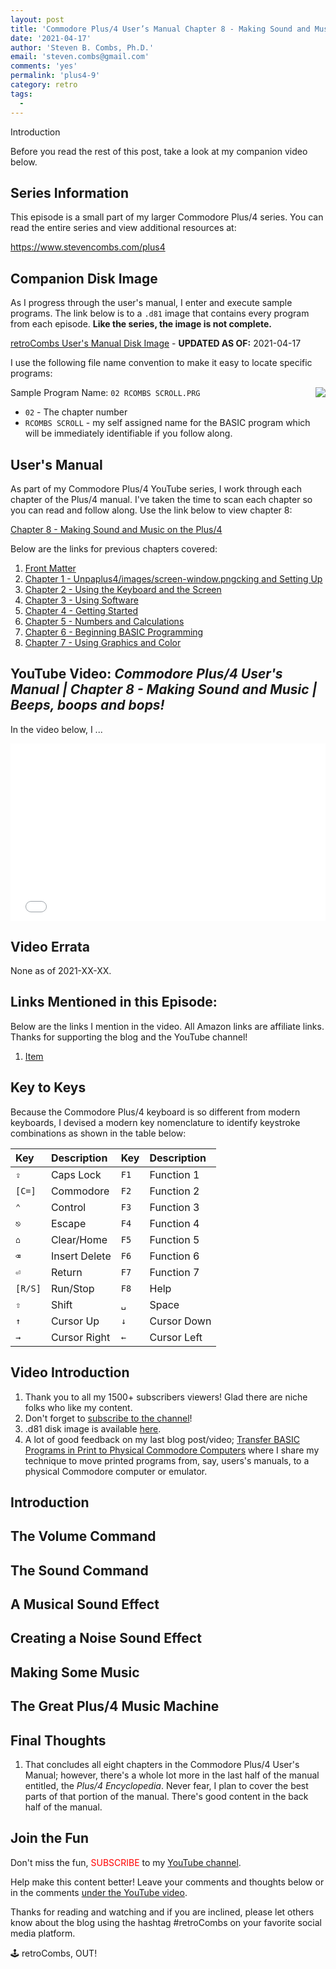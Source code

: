 ```yaml
---
layout: post
title: 'Commodore Plus/4 User’s Manual Chapter 8 - Making Sound and Music on the Plus/4'
date: '2021-04-17'
author: 'Steven B. Combs, Ph.D.'
email: 'steven.combs@gmail.com'
comments: 'yes'
permalink: 'plus4-9'
category: retro
tags:
  - 
---
```


Introduction

Before you read the rest of this post, take a look at my companion video below.

## Series Information

This episode is a small part of my larger Commodore Plus/4 series. You can read the entire series and view additional resources at:

<https://www.stevencombs.com/plus4>

## Companion Disk Image

As I progress through the user's manual, I enter and execute sample programs. The link below is to a `.d81` image that contains every program from each episode. **Like the series, the image is not complete.**

[retroCombs User's Manual Disk Image](/plus4/plus4-users-manual.d81) - **UPDATED AS OF:** 2021-04-17

I use the following file name convention to make it easy to locate specific programs:

<img src="https://www.stevencombs.com/images/design/floppy-disk-small.png" align="right">Sample Program Name: `02 RCOMBS SCROLL.PRG`

* `02` - The chapter number
* `RCOMBS SCROLL` - my self assigned name for the BASIC program which will be immediately identifiable if you follow along.

## User's Manual

As part of my Commodore Plus/4 YouTube series, I work through each chapter of the Plus/4 manual. I've taken the time to scan each chapter so you can read and follow along. Use the link below to view chapter 8:

[Chapter 8 - Making Sound and Music on the Plus/4](https://www.stevencombs.com/plus4/users-manual/p4um-chapter-8.pdf)

Below are the links for previous chapters covered:

1. [Front Matter](/plus4/users-manual/p4um-title-introduction.pdf)
2. [Chapter 1 - Unpaplus4/images/screen-window.pngcking and Setting Up](/plus4/users-manual/p4um-chapter-1.pdf)
3. [Chapter 2 - Using the Keyboard and the Screen](https://www.stevencombs.com/plus4/users-manual/p4um-chapter-2.pdf)
4. [Chapter 3 - Using Software](https://www.stevencombs.com/plus4/users-manual/p4um-chapter-3.pdf)
5. [Chapter 4 - Getting Started](https://www.stevencombs.com/plus4/users-manual/p4um-chapter-4.pdf)
6. [Chapter 5 - Numbers and Calculations](https://www.stevencombs.com/plus4/users-manual/p4um-chapter-5.pdf)
7. [Chapter 6 - Beginning BASIC Programming](https://www.stevencombs.com/plus4/users-manual/p4um-chapter-6.pdf)
8. [Chapter 7 - Using Graphics and Color](https://www.stevencombs.com/plus4/users-manual/p4um-chapter-7.pdf)

## YouTube Video: _‌Commodore Plus/4 User's Manual | Chapter 8 - Making Sound and Music | Beeps, boops and bops!_

In the video below, I ...

<div style="position:relative;padding-top:56.25%;"><p><iframe src="link" frameborder="0" allowfullscreen="true" mozallowfullscreen="true" webkitallowfullscreen="true" style="position:absolute;top:0;left:0;width:100%;height:100%;"></iframe></p></div>

## Video Errata

None as of 2021-XX-XX.

## Links Mentioned in this Episode:

Below are the links I mention in the video. All Amazon links are affiliate links. Thanks for supporting the blog and the YouTube channel!

1. [Item](link)

## Key to Keys

Because the Commodore Plus/4 keyboard is so different from modern keyboards, I devised a modern key nomenclature to identify keystroke combinations as shown in the table below:

| Key     | Description   | Key  | Description |
|:--------|:--------------|:-----|:------------|
| `⇪`     | Caps Lock     | `F1` | Function 1  |
| `[C=]`  | Commodore     | `F2` | Function 2  |
| `⌃`     | Control       | `F3` | Function 3  |
| `⎋`     | Escape        | `F4` | Function 4  |
| `⌂`     | Clear/Home    | `F5` | Function 5  |
| `⌫`     | Insert Delete | `F6` | Function 6  |
| `⏎`     | Return        | `F7` | Function 7  |
| `[R/S]` | Run/Stop      | `F8` | Help        |
| `⇧`     | Shift         | `␣`  | Space       |
| `↑`     | Cursor Up     | `↓`  | Cursor Down |
| `→`     | Cursor Right  | `←`  | Cursor Left |

## Video Introduction

1. Thank you to all my 1500+ subscribers viewers! Glad there are niche folks who like my content.
2. Don't forget to [subscribe to the channel](https://www.youtube.com/stevencombs)!
2. .d81 disk image is available [here](https://www.stevencombs.com/plus4#companion-disk-image).
5. A lot of good feedback on my last blog post/video; [Transfer BASIC Programs in Print to Physical Commodore Computers](https://www.stevencombs.com/print-to-commodore) where I share my technique to move printed programs from, say, users's manuals, to a physical Commodore computer or emulator.

## Introduction

## The Volume Command

## The Sound Command


## A Musical Sound Effect


## Creating a Noise Sound Effect


## Making Some Music


## The Great Plus/4 Music Machine



## Final Thoughts

1. That concludes all eight chapters in the Commodore Plus/4 User's Manual; however, there's a whole lot more in the last half of the manual entitled, the *Plus/4 Encyclopedia*. Never fear, I plan to cover the best parts of that portion of the manual. There's good content in the back half of the manual.

## Join the Fun

Don't miss the fun, <font color="red">SUBSCRIBE</font> to my [YouTube channel](https://www.youtube.com/stevencombs).

Help make this content better! Leave your comments and thoughts below or in the comments [under the YouTube video](link).

Thanks for reading and watching and if you are inclined, please let others know about the blog using the hashtag #retroCombs on your favorite social media platform.

🕹️ retroCombs, OUT!
